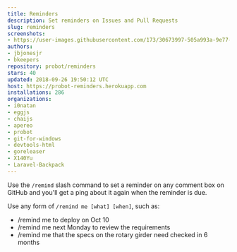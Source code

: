 ```yaml
---
title: Reminders
description: Set reminders on Issues and Pull Requests
slug: reminders
screenshots:
- https://user-images.githubusercontent.com/173/30673997-505a993a-9e77-11e7-8f0f-d5a606816e8e.png
authors:
- jbjonesjr
- bkeepers
repository: probot/reminders
stars: 40
updated: 2018-09-26 19:50:12 UTC
host: https://probot-reminders.herokuapp.com
installations: 286
organizations:
- i0natan
- eggjs
- chaijs
- apereo
- probot
- git-for-windows
- devtools-html
- goreleaser
- X140Yu
- Laravel-Backpack
---
```


Use the `/remind` slash command to set a reminder on any comment box on GitHub and you'll get a ping about it again when the reminder is due.

Use any form of `/remind me [what] [when]`, such as:

- /remind me to deploy on Oct 10
- /remind me next Monday to review the requirements
- /remind me that the specs on the rotary girder need checked in 6 months
